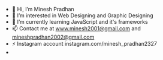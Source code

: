 - 👋 Hi, I’m Minesh Pradhan
- 👀 I’m interested in Web Designing and Graphic Designing
- 🌱 I’m currently learning JavaScript and it's frameworks
- 📫 Contact me at www.minesh2001@gmail.com and mineshpradhan2002@gmail.com
- ⚡ Instagram account instagram.com/minesh_pradhan2327
- 
<!---
MineshPradhan/MineshPradhan is a ✨ special ✨ repository because its `README.md` (this file) appears on your GitHub profile.
You can click the Preview link to take a look at your changes.
--->
